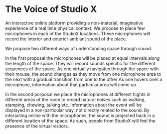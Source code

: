 The Voice of Studio X
=========

An interactive online platform providing a non-material, imaginative experience of a real time physical context.
We propose to place few microphones in each of the StudioX locations. These microphones will record the interior and exterior 
ambiant sound of the place.

We propose two different ways of understanding space through sound.


In the first proposal the microphones will be placed at equal intervals along the length of the space. They will record sounds 
specific for the different sequences of the space.
As one virtually navigates through the space with their mouse, the sound changes as they move from one microphone area to the next with a gradual transition from one to the other
As one hovers over a microphone, information about that particular area will come up.

In the second porposal we place the microphones at different hights in different areas of the room to record natural noises such as walking, stamping, chewing, talking etc.
Information about the event will be displayed in a non-particular way, not directly related to the sound.
By interacting online with the microphones, the sound is projected back in a different location of the space. As such, people from StudioX will feel the presence of the virtual visitors.








